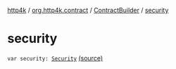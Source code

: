 [http4k](../../index.md) / [org.http4k.contract](../index.md) / [ContractBuilder](index.md) / [security](./security.md)

# security

`var security: `[`Security`](../../org.http4k.contract.security/-security/index.md) [(source)](https://github.com/http4k/http4k/blob/master/http4k-contract/src/main/kotlin/org/http4k/contract/extensions.kt#L22)